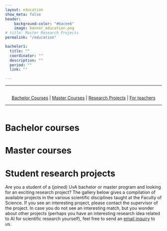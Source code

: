 ```yaml
---
layout: education
show_meta: false
header:
    background-color: "#bacee6"
    image: banner_education.png
# title: Master Research Projects
permalink: "/education"

bachelor1:
  title: ""
  coordinator: ""
  description: ""
  period: ""
  link: ""

---
```


<hr style="width:100%;text-align:left;margin-left:0">
<header id="projects">
	<br>
	<a href="#bachelor">Bachelor Courses</a> |
	<a href="#master">Master Courses</a> |
	<a href="#projects">Research Projects</a> |
	<a href="#teachers">For teachers</a>
<hr style="width:100%;text-align:left;margin-left:0">	
</header>


# Bachelor courses



# Master courses

 

# Student research projects

Are you a student of a (joined) UvA bachelor or master program and
looking for an exciting research project? The gallery below gives a
compilation of available projects in the various scientific
disciplines taught at the Faculty of Science. If you see an
interesting project, please contact the supervisor of the project.
In case you do not see an interesting match, but you wonder about
other projects (perhaps you have an interesting research idea related
to AI for scientific research yourself), feel free to send an
<a href="mailto:ai4science.info@gmail.com">email inquiry</a> to us.

